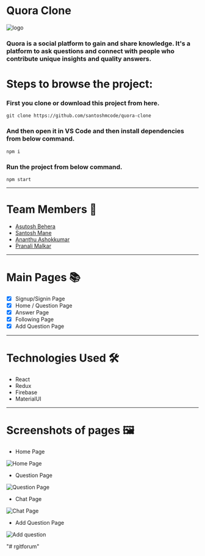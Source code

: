 # Quora Clone

![logo](https://qph.fs.quoracdn.net/main-qimg-edd39bccdd4de5b3571f225bc8dd534c)

### Quora is a social platform to gain and share knowledge. It's a platform to ask questions and connect with people who contribute unique insights and quality answers.

# Steps to browse the project:

### First you clone or download this project from here.

```
git clone https://github.com/santoshmcode/quora-clone
```

### And then open it in VS Code and then install dependencies from below command.

```
npm i
```

### Run the project from below command.

```
npm start
```

---

# Team Members :handshake:

- [Asutosh Behera](https://github.com/asutoshb)
- [Santosh Mane](https://github.com/santoshmcode)
- [Ananthu Ashokkumar](https://github.com/ananthu-asokkumar)
- [Pranali Malkar](https://github.com/Pranali-5)

---

# Main Pages :books:

- [x] Signup/Signin Page
- [x] Home / Question Page
- [x] Answer Page
- [x] Following Page
- [x] Add Question Page

---

# Technologies Used :hammer_and_wrench:

- React
- Redux
- Firebase
- MaterialUI

---

# Screenshots of pages :framed_picture:

- Home Page

![Home Page](https://user-images.githubusercontent.com/86410005/141511605-c18d1b61-4a2c-451c-bc47-284827ac9f2f.png)


- Question Page

![Question Page](https://user-images.githubusercontent.com/86410005/141654016-ca8293e8-4ab6-4a5e-98a0-7a99c79b7d66.png)

- Chat Page 

![Chat Page](https://user-images.githubusercontent.com/86410005/141654030-2a4cb051-09be-4b65-acc6-af0990d1655d.png)

- Add Question Page

![Add question](https://user-images.githubusercontent.com/86410005/141654041-5931e9c6-0e52-4d1e-a17d-9b6c249c5c24.png)



"# rgitforum" 
